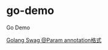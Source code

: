 # go-demo
Go Demo

[Golang Swag @Param annotation格式](https://matthung0807.blogspot.com/2023/07/go-swag-param-annotation-format.html)
